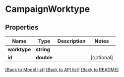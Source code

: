# CampaignWorktype

## Properties
Name | Type | Description | Notes
------------ | ------------- | ------------- | -------------
**worktype** | **string** |  | 
**id** | **double** |  | [optional] 

[[Back to Model list]](../README.md#documentation-for-models) [[Back to API list]](../README.md#documentation-for-api-endpoints) [[Back to README]](../README.md)


